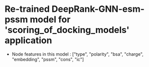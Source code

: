 # Re-trained DeepRank-GNN-esm-pssm model for 'scoring_of_docking_models' application
* Node features in this model : ["type", "polarity", "bsa", "charge", "embedding", "pssm", "cons", "ic"]
